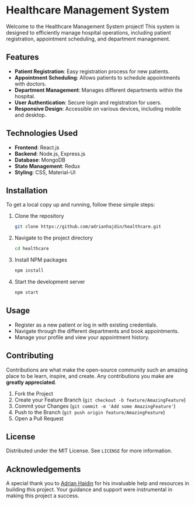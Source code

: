 # Healthcare Management System

Welcome to the Healthcare Management System project! This system is designed to efficiently manage hospital operations, including patient registration, appointment scheduling, and department management.

## Features

- **Patient Registration**: Easy registration process for new patients.
- **Appointment Scheduling**: Allows patients to schedule appointments with doctors.
- **Department Management**: Manages different departments within the hospital.
- **User Authentication**: Secure login and registration for users.
- **Responsive Design**: Accessible on various devices, including mobile and desktop.

## Technologies Used

- **Frontend**: React.js
- **Backend**: Node.js, Express.js
- **Database**: MongoDB
- **State Management**: Redux
- **Styling**: CSS, Material-UI

## Installation

To get a local copy up and running, follow these simple steps:

1. Clone the repository
   ```sh
   git clone https://github.com/adrianhajdin/healthcare.git
   ```
2. Navigate to the project directory
   ```sh
   cd healthcare
   ```
3. Install NPM packages
   ```sh
   npm install
   ```
4. Start the development server
   ```sh
   npm start
   ```

## Usage

- Register as a new patient or log in with existing credentials.
- Navigate through the different departments and book appointments.
- Manage your profile and view your appointment history.

## Contributing

Contributions are what make the open-source community such an amazing place to be learn, inspire, and create. Any contributions you make are **greatly appreciated**.

1. Fork the Project
2. Create your Feature Branch (`git checkout -b feature/AmazingFeature`)
3. Commit your Changes (`git commit -m 'Add some AmazingFeature'`)
4. Push to the Branch (`git push origin feature/AmazingFeature`)
5. Open a Pull Request

## License

Distributed under the MIT License. See `LICENSE` for more information.

## Acknowledgements

A special thank you to [Adrian Hajdin](https://github.com/adrianhajdin) for his invaluable help and resources in building this project. Your guidance and support were instrumental in making this project a success.